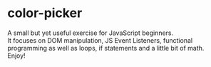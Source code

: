 # color-picker

A small but yet useful exercise for JavaScript beginners. <br/>
It focuses on DOM manipulation, JS Event Listeners, functional programming as well as loops, if statements and a little bit of math. <br/>
Enjoy!
